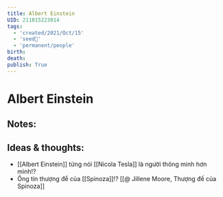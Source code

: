 ```yaml
---
title: Albert Einstein
UID: 211015223014
tags:
  - 'created/2021/Oct/15'
  - 'seed🥜'
  - 'permanent/people'
birth: 
death: 
publish: True
---
```

# Albert Einstein

## Notes:


## Ideas & thoughts:
-   [[Albert Einstein]] từng nói [[Nicola Tesla]] là người thông minh hơn mình!?
-   Ông tin thượng để của [[Spinoza]]!? [[@ Jillene Moore, Thượng đế của Spinoza]]